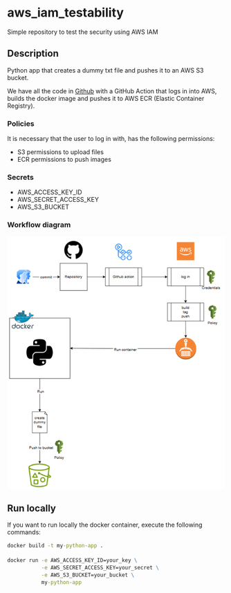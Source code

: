 # aws_iam_testability
Simple repository to test the security using AWS IAM

## Description

Python app that creates a dummy txt file and pushes it to an AWS S3 bucket.

We have all the code in [Github](https://github.com/luiz1919/aws_iam_testability) with a GitHub Action that logs in into AWS, builds the docker image and pushes it to AWS ECR (Elastic Container Registry).

### Policies

It is necessary that the user to log in with, has the following permissions:

- S3 permissions to upload files
- ECR permissions to push images

### Secrets

- AWS_ACCESS_KEY_ID
- AWS_SECRET_ACCESS_KEY
- AWS_S3_BUCKET

### Workflow diagram

![Workflow](./img/assessment%201.png)

## Run locally

If you want to run locally the docker container, execute the following commands:

```cmd
docker build -t my-python-app .

docker run -e AWS_ACCESS_KEY_ID=your_key \
           -e AWS_SECRET_ACCESS_KEY=your_secret \
           -e AWS_S3_BUCKET=your_bucket \
           my-python-app
```
